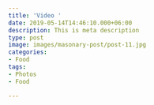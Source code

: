 ```yaml
---
title: 'Video '
date: 2019-05-14T14:46:10.000+06:00
description: This is meta description
type: post
image: images/masonary-post/post-11.jpg
categories:
- Food
tags:
- Photos
- Food

---
```

